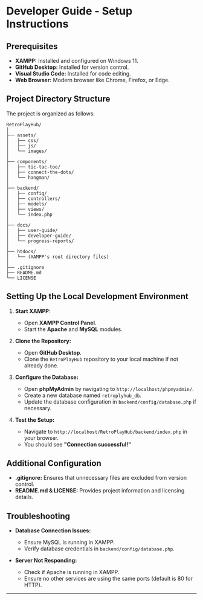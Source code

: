 # Developer Guide - Setup Instructions

## Prerequisites

- **XAMPP:** Installed and configured on Windows 11.
- **GitHub Desktop:** Installed for version control.
- **Visual Studio Code:** Installed for code editing.
- **Web Browser:** Modern browser like Chrome, Firefox, or Edge.

## Project Directory Structure

The project is organized as follows:

```
RetroPlayHub/
│
├── assets/
│   ├── css/
│   ├── js/
│   └── images/
│
├── components/
│   ├── tic-tac-toe/
│   ├── connect-the-dots/
│   └── hangman/
│
├── backend/
│   ├── config/
│   ├── controllers/
│   ├── models/
│   ├── views/
│   └── index.php
│
├── docs/
│   ├── user-guide/
│   ├── developer-guide/
│   └── progress-reports/
│
├── htdocs/
│   └── (XAMPP's root directory files)
│
├── .gitignore
├── README.md
└── LICENSE
```

## Setting Up the Local Development Environment

1. **Start XAMPP:**
   - Open **XAMPP Control Panel**.
   - Start the **Apache** and **MySQL** modules.

2. **Clone the Repository:**
   - Open **GitHub Desktop**.
   - Clone the `RetroPlayHub` repository to your local machine if not already done.

3. **Configure the Database:**
   - Open **phpMyAdmin** by navigating to `http://localhost/phpmyadmin/`.
   - Create a new database named `retroplyhub_db`.
   - Update the database configuration in `backend/config/database.php` if necessary.

4. **Test the Setup:**
   - Navigate to `http://localhost/RetroPlayHub/backend/index.php` in your browser.
   - You should see **"Connection successful!"**

## Additional Configuration

- **.gitignore:** Ensures that unnecessary files are excluded from version control.
- **README.md & LICENSE:** Provides project information and licensing details.

## Troubleshooting

- **Database Connection Issues:**
  - Ensure MySQL is running in XAMPP.
  - Verify database credentials in `backend/config/database.php`.
  
- **Server Not Responding:**
  - Check if Apache is running in XAMPP.
  - Ensure no other services are using the same ports (default is 80 for HTTP).

---
